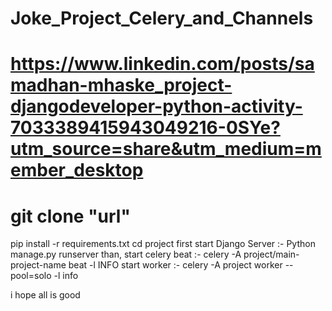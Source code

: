 # Joke_Project_Celery_and_Channels
# https://www.linkedin.com/posts/samadhan-mhaske_project-djangodeveloper-python-activity-7033389415943049216-0SYe?utm_source=share&utm_medium=member_desktop
# git clone "url"

pip install -r requirements.txt
cd project
first start Django Server :- Python manage.py runserver
than,
    start celery beat
        :- celery -A project/main-project-name beat -l INFO
    start worker
        :- celery -A project worker --pool=solo -l info

i hope all is good
